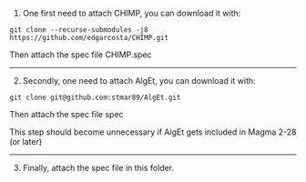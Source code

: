 1) One first need to attach CHIMP, you can download it with:

```
git clone --recurse-submodules -j8 https://github.com/edgarcosta/CHIMP.git

```
Then attach the spec file CHIMP.spec

-------------------------------------------------------------------------------

2) Secondly, one need to attach AlgEt, you can download it with:

```
git clone git@github.com:stmar89/AlgEt.git

```
Then attach the spec file spec

This step should become unnecessary if AlgEt gets included in Magma 2-28 (or later)

------------------------------------------------------------------------------

3) Finally, attach the spec file in this folder.

